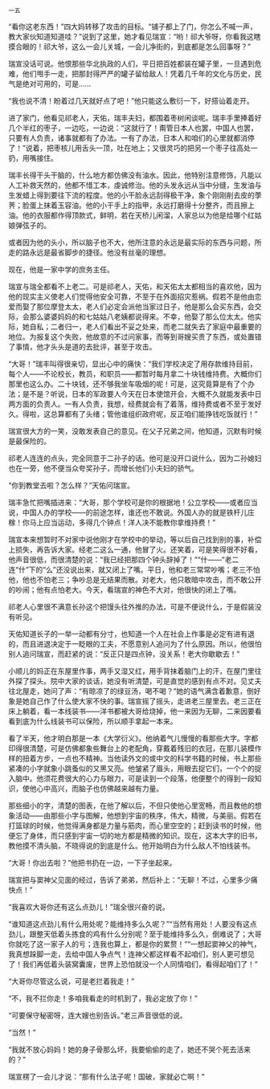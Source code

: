     一五 

   “看你这老东西！”四大妈转移了攻击的目标。“铺子都上了门，你怎么不喊一声，教大家伙知道知道哇？”说到了这里，她才看见瑞宣：“哟！祁大爷呀，你看我这瞎摸合眼的！祁大爷，这么一会儿关城，一会儿净街的，到底都是怎么回事呀？”

   瑞宣没话可说。他恨那些华北执政的人们，平日把百姓都装在罐子里，一旦遇到危难，他们甩手一走，把那封得严严的罐子留给敌人！凭着几千年的文化与历史，民气是绝对可用的，可是……

   “我也说不清！盼着过几天就好点了吧！”他只能这么敷衍一下，好搭讪着走开。

   进了家门，他看见祁老人，天佑，瑞丰夫妇，都围着枣树闲谈呢。瑞丰手里捧着好几个半红的枣子，一边吃，一边说：“这就行了！甭管日本人也罢，中国人也罢，只要有人负责，诸事就都有了办法。一有了办法，日本人和咱们的心里就都消停了！”说着，把枣核儿用舌头一顶，吐在地上；又很灵巧的把另一个枣子往高处一扔，用嘴接住。

   瑞丰长得干头干脑的，什么地方都仿佛没有油水。因此，他特别注意修饰，凡能以人工补救天然的，他都不惜工本，虔诚修治。他的头发永远从当中分缝，生发油与生发蜡上得到要往下流的程度。他的小干脸永远刮得极干净，象个刚刚削去皮的荸荠；脸蛋上抹着玉容油。他的小干手上的指甲，永远打磨得十分整齐，而且擦上油。他的衣服都作得顶款式，鲜明，若在天桥儿闲溜，人家总以为他是给哪个红姑娘弹弦子的。

   或者因为他的头小，所以脑子也不大，他所注意的永远是最实际的东西与问题，所走的路永远是最省脚步的捷径。他没有丝毫的理想。

   现在，他是一家中学的庶务主任。

   瑞宣与瑞全都看不上老二。可是祁老人，天佑，和天佑太太都相当的喜欢他，因为他的现实主义使老人们觉得他安全可靠，不至于在外面招灾惹祸。假若不是他由恋爱而娶了那位摩登太太，老人们必定会派他当家过日子，他是那么会买东西，会交际，会那么婆婆妈妈的和七姑姑八老姨都说得来。不幸，他娶了那么位太太。他实际，她自私；二者归一，老人们看出不妥之处来，而老二就失去了家庭中最重要的地位。为报复这个失败，他故意的不过问家事，而等到哥嫂买贵了东西，或处置错了事情，他才头头是道的去批评，甚至于攻击。

   “大哥！”瑞丰叫得很亲切，显出心中的痛快：“我们学校决定了用存款维持目前，每个人——不论校长，教员，和职员——都暂时每月拿二十块钱维持费。大概你们那里也这么办。二十块钱，还不够我坐车吸烟的呢！可是，这究竟算是有了个办法；是不是？听说，日本的军政要人今天在日本使馆开会，大概不久就能发表中日两方面的负责人。一有人负责，我想，经费就会有了着落，维持费或者不至于发好久。得啦，这总算都有了头绪；管他谁组织政府呢，反正咱们能挣钱吃饭就行！”

   瑞宣很大方的一笑，没敢发表自己的意见。在父子兄弟之间，他知道，沉默有时候是最保险的。

   祁老人连连的点头，完全同意于二孙子的话。他可是没开口说什么，因为二孙媳妇也在一旁，他不便当众夸奖孙子，而增长他们小夫妇的骄气。

   “你到教堂去啦？怎么样？”天佑问瑞宣。

   瑞丰急忙把嘴插进来：“大哥，那个学校可是你的根据地！公立学校——或者应当说，中国人办的学校——的前途怎样，谁还也不敢说。外国人办的就是铁杆儿庄稼！你马上应当运动，多得几个钟点！洋人决不能教你拿维持费！”

   瑞宣本来想暂时不对家中说他刚才在学校中的举动，等以后自己找到别的事，补偿上损失，再告诉大家。经老二这么一通，他冒了火。还笑着，可是笑得很不好看，他声音很低，而很清楚的说：“我已经把那四个钟头辞掉了！”“什——”老二连“什”下的“么”还没说出来，就又闭上了嘴。平日，他和老三常常吵嘴；老三不怕他，他也不怕老三；争吵总是无结果而散。对老大，他只敢暗中攻击，而不敢公开的吵闹；他有点怕老大。今天，看瑞宣的神色不大对，他很快的闭上了嘴。

   祁老人心里很不满意长孙这个把馒头往外推的办法，可是不便说什么，于是假装没有听见。

   天佑知道长子的一举一动都有分寸，也知道一个人在社会上作事是必定有进有退的，而且进退决定于一眨眼的工夫，不愿意别人追问为了什么原因。所以，他很怕别人追问瑞宣，而赶紧的说：“反正只是四点钟，没关系！老大你歇歇去！”

   小顺儿的妈正在东屋里作事，两手又湿又红，用手背抹着脑门上的汗，在屋门里往外探了探头。院中大家的谈话，她没有听清楚，可是直觉的感到有点不对。见丈夫往北屋走，她问了声：“有晾凉了的绿豆汤，喝不喝？”她的语气满含着歉意，倒好象是她自己作了什么使大家不快的事。瑞宣摇了摇头，走进老三屋里去。老三正在床上躺着，看一本线装书——洋书都被大哥给烧掉，他一来因为无聊，二来因要看看到底为什么线装书可以保险，所以顺手拿起一本来。

   看了半天，他才明白那是一本《大学衍义》。他纳着气儿慢慢的看那些大字。字都印得很清楚，可是仿佛都象些舞台上的老配角，穿戴着残旧的衣冠，在那儿装模作样的扭着方步，一点也不精神。当他读外文的或中文的科学书籍的时候，书上那些紧凑的小字就象小跳蚤似的又黑又亮。他皱紧了眉头，用眼去捉它们，一个个的捉入脑中。他须花费很大的心力与眼力，可是读到一个段落，他便整个的得到一段知识，使他心中高兴，而脑子也仿佛越来越有力量。

   那些细小的字，清楚的图表，在他了解以后，不但只使他心里宽畅，而且教他的想象活动——由那些小字与图解，他想到宇宙的秩序，伟大，精微，与美丽。假若在打篮球的时候，他觉得满身都是力量与筋肉，而心里空空的；赶到读书的时候，他便忘了身体，而只感到宇宙一切的地方都是精微的知识。现在，这本大字的旧书，教他摸不清头脑，不晓得说的到底是什么。他开始明白为什么敌人不怕线装书。

   “大哥！你出去啦？”他把书扔在一边，一下子坐起来。

   瑞宣把与窦神父见面的经过，告诉了弟弟，然后补上：“无聊！不过，心里多少痛快点！”

   “我喜欢大哥你还有这么点劲儿！”瑞全很兴奋的说。

   “谁知道这点劲儿有什么用处呢？能维持多么久呢？”“当然有用处！人要没有这点劲儿，跟整天低着头拣食的鸡有什么分别呢？至于能维持多么久，倒难说了；大哥你就吃了这一家子人的亏；连我也算上，都是你的累赘！”“一想起窦神父的神气，我真想跺脚一走，去给中国人争点气！连神父都这样看不起咱们，别人更可想见了！我们再低着头装窝囊废，世界上恐怕就没一个人同情咱们，看得起咱们了！”

   “大哥你尽管这么说，可是老拦着我走！”

   “不，我不拦你走！多咱我看走的时机到了，我必定放了你！”

   “可要保守秘密呀，连大嫂也别告诉。”老三声音很低的说。

   “当然！”

   “我就不放心妈妈！她的身子骨那么坏，我要偷偷的走了，她还不哭个死去活来的？”

   瑞宣楞了一会儿才说：“那有什么法子呢！国破，家就必亡啊！”

